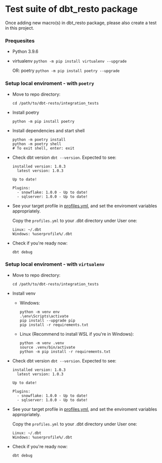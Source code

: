 # Test suite of dbt_resto package
Once adding new macro(s) in dbt_resto package, please also create a test in this project.

### Prequesites
- Python 3.9.6
- virtualenv `python -m pip install virtualenv --upgrade`

  OR: poetry `python -m pip install poetry --upgrade`


### Setup local enviroment - with `poetry`
- Move to repo directory:
  ```
  cd /path/to/dbt-resto/integration_tests
  ```

- Install poetry
  ```
  python -m pip install poetry
  ```

- Install dependencies and start shell
  ```
  python -m poetry install
  python -m poetry shell
  # To exit shell, enter: exit
  ```

- Check dbt version `dbt --version`. Expected to see:
  ```
  installed version: 1.0.3
    latest version: 1.0.3

  Up to date!

  Plugins:
    - snowflake: 1.0.0 - Up to date!
    - sqlserver: 1.0.0 - Up to date!
  ```

- See your target profile in [profiles.yml](./profiles/profiles.yml), and set the enviroment variables appropriately.

  Copy the `profiles.yml` to your .dbt directory under User one:
  ```
  Linux: ~/.dbt
  Windows: %userprofile%/.dbt
  ```

- Check if you're ready now:
  ```
  dbt debug
  ```

### Setup local enviroment - with `virtualenv`
- Move to repo directory:
  ```
  cd /path/to/dbt-resto/integration_tests
  ```

- Install venv
  - Windows:
    ```
    python -m venv env
    .\env\Scripts\activate
    pip install --upgrade pip
    pip install -r requirements.txt
    ```

  - Linux (Recommend to install WSL if you're in Windows):
    ```
    python -m venv .venv
    source .venv/bin/activate
    python -m pip install -r requirements.txt
    ```

- Check dbt version `dbt --version`. Expected to see:
  ```
  installed version: 1.0.3
    latest version: 1.0.3

  Up to date!

  Plugins:
    - snowflake: 1.0.0 - Up to date!
    - sqlserver: 1.0.0 - Up to date!
  ```

- See your target profile in [profiles.yml](./profiles/profiles.yml), and set the enviroment variables appropriately.

  Copy the `profiles.yml` to your .dbt directory under User one:
  ```
  Linux: ~/.dbt
  Windows: %userprofile%/.dbt
  ```

- Check if you're ready now:
  ```
  dbt debug
  ```
